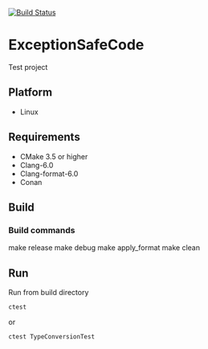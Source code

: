 [![Build Status](https://travis-ci.org/Morheit/DoubleDispatch.svg?branch=master)](https://travis-ci.org/Morheit/DoubleDispatch)

# ExceptionSafeCode #

Test project

## Platform ##

* Linux

## Requirements ##

* CMake 3.5 or higher
* Clang-6.0
* Clang-format-6.0
* Conan

## Build ##

### Build commands ###

make release
make debug
make apply_format
make clean

## Run ##

Run from build directory

`ctest`

or

`ctest TypeConversionTest`
